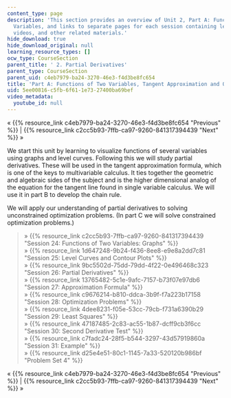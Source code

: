 ```yaml
---
content_type: page
description: 'This section provides an overview of Unit 2, Part A: Functions of Two
  Variables, and links to separate pages for each session containing lecture notes,
  videos, and other related materials.'
hide_download: true
hide_download_original: null
learning_resource_types: []
ocw_type: CourseSection
parent_title: ' 2. Partial Derivatives'
parent_type: CourseSection
parent_uid: c4eb7979-ba24-3270-46e3-f4d3be8fc654
title: 'Part A: Functions of Two Variables, Tangent Approximation and Optimization'
uid: 5ee00816-c5fb-6f61-1e73-27400ba69bef
video_metadata:
  youtube_id: null
---
```


« {{% resource_link c4eb7979-ba24-3270-46e3-f4d3be8fc654 "Previous" %}} | {{% resource_link c2cc5b93-7ffb-ca97-9260-841317394439 "Next" %}} »

We start this unit by learning to visualize functions of several variables using graphs and level curves. Following this we will study partial derivatives. These will be used in the tangent approximation formula, which is one of the keys to multivariable calculus. It ties together the geometric and algebraic sides of the subject and is the higher dimensional analog of the equation for the tangent line found in single variable calculus. We will use it in part B to develop the chain rule.

We will apply our understanding of partial derivatives to solving unconstrained optimization problems. (In part C we will solve constrained optimization problems.)

> » {{% resource_link c2cc5b93-7ffb-ca97-9260-841317394439 "Session 24: Functions of Two Variables: Graphs" %}}  
> » {{% resource_link 1d647248-9b24-f436-8ee8-e9e8a2dd7c81 "Session 25: Level Curves and Contour Plots" %}}  
> » {{% resource_link 9bc5502d-75dd-79dd-4f22-0e496468c323 "Session 26: Partial Derivatives" %}}  
> » {{% resource_link 13765482-5c1e-9afc-7157-b73f07e97db6 "Session 27: Approximation Formula" %}}  
> » {{% resource_link c9676214-b810-ddca-3b9f-f7a223b17158 "Session 28: Optimization Problems" %}}  
> » {{% resource_link 4dee8231-f05e-53cc-79cb-f731a6390b29 "Session 29: Least Squares" %}}  
> » {{% resource_link 47187485-2c83-ac55-1b87-dcff9cb3f6cc "Session 30: Second Derivative Test" %}}  
> » {{% resource_link c7fadc24-28f5-b544-3297-43d57919860a "Session 31: Example" %}}  
> » {{% resource_link d25e4e51-80c1-1145-7a33-520120b986bf "Problem Set 4" %}}

« {{% resource_link c4eb7979-ba24-3270-46e3-f4d3be8fc654 "Previous" %}} | {{% resource_link c2cc5b93-7ffb-ca97-9260-841317394439 "Next" %}} »